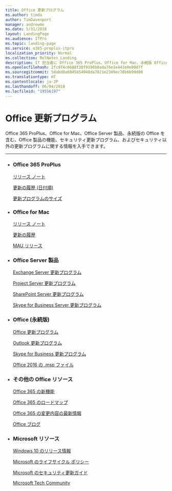 ```yaml
---
title: Office 更新プログラム
ms.author: timda
author: TimDavenport
manager: andrewmo
ms.date: 5/31/2018
layout: LandingPage
ms.audience: ITPro
ms.topic: landing-page
ms.service: o365-proplus-itpro
localization_priority: Normal
ms.collection: RelNotes_Landing
description: IT 担当者に Office 365 ProPlus、Office for Mac、永続版 Office、Office Server 製品の Office リリース コンテンツへのリンクを提供します。
ms.openlocfilehash: 2fc974c6688f30f9198b0ada76e1e443e0e80d7f
ms.sourcegitcommit: 5dabd0a6045b54940da7821e2349ec78b6b99d00
ms.translationtype: HT
ms.contentlocale: ja-JP
ms.lasthandoff: 06/04/2018
ms.locfileid: "19556197"
---
```

# <a name="office-updates"></a>Office 更新プログラム

  
Office 365 ProPlus、Office for Mac、Office Server 製品、永続版の Office を含む、Office 製品の機能、セキュリティ更新プログラム、およびセキュリティ以外の更新プログラムに関する情報を入手できます。
  

---

<ul class="panelContent cardsW">
    <li>
        <div class="cardSize">
            <div class="cardPadding">
                <div class="card">
                    <div class="cardText">
                        <h3>Office 365 ProPlus</h3>
                        <p><a href="release-notes-office365-proplus.md">リリース ノート</a></p>
                        <p><a href="update-history-office365-proplus-by-date.md">更新の履歴 (日付順)</a></p>
                        <p><a href="download-sizes-office365-proplus-updates.md">更新プログラムのサイズ</a></p>
                    </div>
                </div>
            </div>
        </div>
    </li>
    <li>
        <div class="cardSize">
            <div class="cardPadding">
                <div class="card">
                    <div class="cardText">
                        <h3>Office for Mac</h3>
                        <p><a href="release-notes-office-for-mac.md">リリース ノート</a></p>
                        <p><a href="update-history-office-for-mac.md">更新の履歴</a></p>
                        <p><a href="release-history-microsoft-autoupdate.md">MAU リリース</a></p>
                     </div>
                </div>
            </div>
        </div>
    </li>
    <li>
        <div class="cardSize">
            <div class="cardPadding">
                <div class="card">
                    <div class="cardText">
                        <h3>Office Server 製品</h3>
                        <p><a href="https://technet.microsoft.com/library/hh135098(v=exchg.150).aspx">Exchange Server 更新プログラム</a></p>
                        <p><a href="project-server-updates.md">Project Server 更新プログラム</a></p>
                        <p><a href="sharepoint-updates.md">SharePoint Server 更新プログラム</a></p>
                        <p><a href="https://technet.microsoft.com/office/dn788954.aspx">Skype for Business Server 更新プログラム</a></p>
               </div>
                </div>
            </div>
        </div> 
    </li>
</ul>  


<ul class="panelContent cardsW">
    <li>
        <div class="cardSize">
            <div class="cardPadding">
                <div class="card">
                    <div class="cardText">
                        <h3>Office (永続版)</h3>
                            <p><a href="office-updates-msi.md">Office 更新プログラム</a></p>
                            <p><a href="outlook-updates-msi.md">Outlook 更新プログラム</a></p>
                            <p><a href="https://technet.microsoft.com/office/dn788954.aspx">Skype for Business 更新プログラム</a></p>
                            <p><a href="msp-files-office-2016.md">Office 2016 の .msp ファイル</a></p>
                    </div>
                </div>
            </div>
        </div>
    </li>
    <li>
        <div class="cardSize">
            <div class="cardPadding">
                <div class="card">
                    <div class="cardText">
                        <h3>その他の Office リソース</h3>
                            <p><a href="https://support.office.com/article/95c8d81d-08ba-42c1-914f-bca4603e1426">Office 365 の新機能</a></p>
                            <p><a href="https://products.office.com/business/office-365-roadmap">Office 365 のロードマップ</a></p>
                            <p><a href="https://support.office.com/article/719f4904-cbdd-4889-a0cf-fbd7837dfecd">Office 365 の変更内容の最新情報</a></p>
                            <p><a href="https://www.microsoft.com/microsoft-365/blog/office/">Office ブログ</a></p>
                    </div>
                </div>
            </div>
        </div>
    </li>
    <li>
        <div class="cardSize">
            <div class="cardPadding">
                <div class="card">
                    <div class="cardText">
                        <h3>Microsoft リソース</h3>
                            <p><a href="https://www.microsoft.com/itpro/windows-10/release-information">Windows 10 のリリース情報</a></p>
                            <p><a href="https://support.microsoft.com/lifecycle">Microsoft のライフサイクル ポリシー</a></p>
                            <p><a href="https://portal.msrc.microsoft.com/">Microsoft のセキュリティ更新ガイド</a></p>
                            <p><a href="https://techcommunity.microsoft.com/">Microsoft Tech Community</a></p>
                    </div>
                </div>
            </div>
        </div>
    </li>
</ul>  
